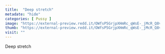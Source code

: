 ```yaml
---
title:  "Deep stretch"
metadate: "hide"
categories: [ Pussy ]
image: "https://external-preview.redd.it/OWfsP5GrjpXHmRc_qWsE-_jMcR_Q8v4ntdi1anWBSsk.jpg?auto=webp&s=307e72d104704122070dfce614aebce3ce900f90"
thumb: "https://external-preview.redd.it/OWfsP5GrjpXHmRc_qWsE-_jMcR_Q8v4ntdi1anWBSsk.jpg?width=640&crop=smart&auto=webp&s=b80352319457154eb536a74bc1bc0230f8a965d5"
visit: ""
---
```

Deep stretch
